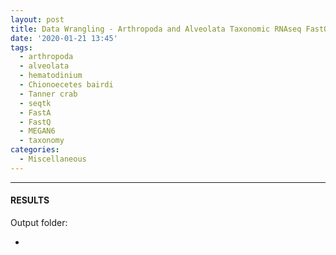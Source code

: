 ```yaml
---
layout: post
title: Data Wrangling - Arthropoda and Alveolata Taxonomic RNAseq FastQ Extractions
date: '2020-01-21 13:45'
tags:
  - arthropoda
  - alveolata
  - hematodinium
  - Chionoecetes bairdi
  - Tanner crab
  - seqtk
  - FastA
  - FastQ
  - MEGAN6
  - taxonomy
categories:
  - Miscellaneous
---
```




---

#### RESULTS

Output folder:

- []()

